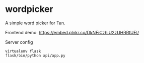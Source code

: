 # wordpicker

A simple word picker for Tan.

Frontend demo: https://embed.plnkr.co/DkNFiCzhiU2zUHRRtUEI/

Server config

```
virtualenv flask
flask/bin/python api/app.py
```
